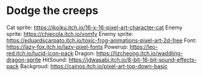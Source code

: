# Dodge the creeps
 
Cat sprite: https://ikoiku.itch.io/16-x-16-pixel-art-character-cat
Enemy sprite: https://chiecola.itch.io/vomfy
Enemy sprite: https://eduardscarpato.itch.io/toxic-frog-animations-pixel-art-2d-free
Font: https://lazy-fox.itch.io/lazy-pixel-fonts
Powerup: https://leo-red.itch.io/lucid-icon-pack
Dragon: https://lizcheong.itch.io/waddling-dragon-sprite
HitSound: https://jdwasabi.itch.io/8-bit-16-bit-sound-effects-pack
Backgroud: https://cainos.itch.io/pixel-art-top-down-basic

